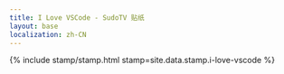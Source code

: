 ```yaml
---
title: I Love VSCode - SudoTV 贴纸
layout: base
localization: zh-CN
---
```


{% include stamp/stamp.html
    stamp=site.data.stamp.i-love-vscode
%}